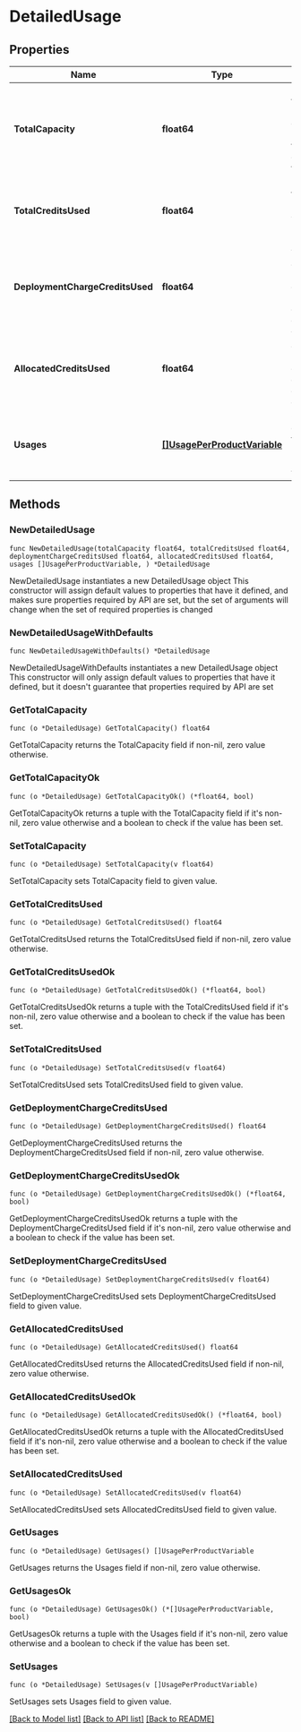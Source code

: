 # DetailedUsage

## Properties

Name | Type | Description | Notes
------------ | ------------- | ------------- | -------------
**TotalCapacity** | **float64** | Denotes the total number of credits provisioned for the child organization to use. | 
**TotalCreditsUsed** | **float64** | Denotes the total number of credits that have been utilized. | 
**DeploymentChargeCreditsUsed** | **float64** | The amount of credits used by the organization in form of deployment charge. | 
**AllocatedCreditsUsed** | **float64** | The amount of credits used by the organization excluding deployment charge. | 
**Usages** | [**[]UsagePerProductVariable**](UsagePerProductVariable.md) | Contains details of the credits used per product variable. | 

## Methods

### NewDetailedUsage

`func NewDetailedUsage(totalCapacity float64, totalCreditsUsed float64, deploymentChargeCreditsUsed float64, allocatedCreditsUsed float64, usages []UsagePerProductVariable, ) *DetailedUsage`

NewDetailedUsage instantiates a new DetailedUsage object
This constructor will assign default values to properties that have it defined,
and makes sure properties required by API are set, but the set of arguments
will change when the set of required properties is changed

### NewDetailedUsageWithDefaults

`func NewDetailedUsageWithDefaults() *DetailedUsage`

NewDetailedUsageWithDefaults instantiates a new DetailedUsage object
This constructor will only assign default values to properties that have it defined,
but it doesn't guarantee that properties required by API are set

### GetTotalCapacity

`func (o *DetailedUsage) GetTotalCapacity() float64`

GetTotalCapacity returns the TotalCapacity field if non-nil, zero value otherwise.

### GetTotalCapacityOk

`func (o *DetailedUsage) GetTotalCapacityOk() (*float64, bool)`

GetTotalCapacityOk returns a tuple with the TotalCapacity field if it's non-nil, zero value otherwise
and a boolean to check if the value has been set.

### SetTotalCapacity

`func (o *DetailedUsage) SetTotalCapacity(v float64)`

SetTotalCapacity sets TotalCapacity field to given value.


### GetTotalCreditsUsed

`func (o *DetailedUsage) GetTotalCreditsUsed() float64`

GetTotalCreditsUsed returns the TotalCreditsUsed field if non-nil, zero value otherwise.

### GetTotalCreditsUsedOk

`func (o *DetailedUsage) GetTotalCreditsUsedOk() (*float64, bool)`

GetTotalCreditsUsedOk returns a tuple with the TotalCreditsUsed field if it's non-nil, zero value otherwise
and a boolean to check if the value has been set.

### SetTotalCreditsUsed

`func (o *DetailedUsage) SetTotalCreditsUsed(v float64)`

SetTotalCreditsUsed sets TotalCreditsUsed field to given value.


### GetDeploymentChargeCreditsUsed

`func (o *DetailedUsage) GetDeploymentChargeCreditsUsed() float64`

GetDeploymentChargeCreditsUsed returns the DeploymentChargeCreditsUsed field if non-nil, zero value otherwise.

### GetDeploymentChargeCreditsUsedOk

`func (o *DetailedUsage) GetDeploymentChargeCreditsUsedOk() (*float64, bool)`

GetDeploymentChargeCreditsUsedOk returns a tuple with the DeploymentChargeCreditsUsed field if it's non-nil, zero value otherwise
and a boolean to check if the value has been set.

### SetDeploymentChargeCreditsUsed

`func (o *DetailedUsage) SetDeploymentChargeCreditsUsed(v float64)`

SetDeploymentChargeCreditsUsed sets DeploymentChargeCreditsUsed field to given value.


### GetAllocatedCreditsUsed

`func (o *DetailedUsage) GetAllocatedCreditsUsed() float64`

GetAllocatedCreditsUsed returns the AllocatedCreditsUsed field if non-nil, zero value otherwise.

### GetAllocatedCreditsUsedOk

`func (o *DetailedUsage) GetAllocatedCreditsUsedOk() (*float64, bool)`

GetAllocatedCreditsUsedOk returns a tuple with the AllocatedCreditsUsed field if it's non-nil, zero value otherwise
and a boolean to check if the value has been set.

### SetAllocatedCreditsUsed

`func (o *DetailedUsage) SetAllocatedCreditsUsed(v float64)`

SetAllocatedCreditsUsed sets AllocatedCreditsUsed field to given value.


### GetUsages

`func (o *DetailedUsage) GetUsages() []UsagePerProductVariable`

GetUsages returns the Usages field if non-nil, zero value otherwise.

### GetUsagesOk

`func (o *DetailedUsage) GetUsagesOk() (*[]UsagePerProductVariable, bool)`

GetUsagesOk returns a tuple with the Usages field if it's non-nil, zero value otherwise
and a boolean to check if the value has been set.

### SetUsages

`func (o *DetailedUsage) SetUsages(v []UsagePerProductVariable)`

SetUsages sets Usages field to given value.



[[Back to Model list]](../README.md#documentation-for-models) [[Back to API list]](../README.md#documentation-for-api-endpoints) [[Back to README]](../README.md)


